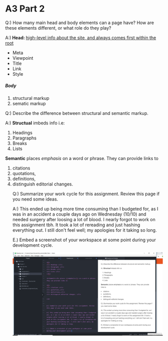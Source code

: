 <h1> A3 Part 2
</h1>

<p> Q:) How many main head and body elements can a page have? How are these elements different, or what role do they play?
</p>
<p>
A:)<b> Head: </b>
<a href="https://media-ed-online.github.io/intro-web-dev/topic-04/head-elements/contains" target="_blank">high-level info about the site, and always comes first within the root</a>

<ul>
<li> Meta </li>
<li> Viewpoint </li>
<li> Title </li>
<li> Link </li>
<li> Style </li>
</ul>

<h5> Body </h5>
<ol>
<li> structural markup </li>
<li> sematic markup </li>
</ol>


Q:) Describe the difference between structural and semantic markup.

A:) <b>Structual</b> imbeds info i.e:

<ol>
<li> Headings </li>
<li> Paragraphs </li>
<li> Breaks </li>
<li> Lists </li>
</Ol>

<b>Semantic</b> places <i>emphasis</i> on a word or phrase. They can provide links to

<Ol>
<li> citations </li>
<li> quotations,</li>
<li> definitions,</li>
<li> distinguish editorial changes. </li>

</p>

<p>
Q:) Summarize your work cycle for this assignment. Review this page if you need some ideas.
</p>

<p>
A:) This ended up being more time consuming than I budgeted for, as I was in an accident a couple days ago on Wednesday (10/10) and needed surgery after loosing a lot of blood. I nearly forgot to work on this assignment tbh. It took a lot of rereading and just hashing everything out. I still don't feel well; my apologies for it taking so long.
</p>

<p>
E.) Embed a screenshot of your workspace at some point during your development cycle.
</p>

![Screenshot_5](./Images/Screenshot_5.png)

</p>
</body>
</html>
